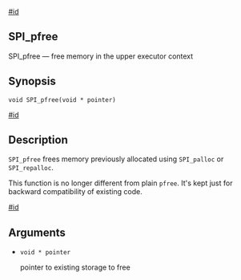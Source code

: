 [#id](#SPI-SPI-PFREE)

## SPI\_pfree

SPI\_pfree — free memory in the upper executor context

## Synopsis

```
void SPI_pfree(void * pointer)
```

[#id](#id-1.8.12.10.8.5)

## Description

`SPI_pfree` frees memory previously allocated using `SPI_palloc` or `SPI_repalloc`.

This function is no longer different from plain `pfree`. It's kept just for backward compatibility of existing code.

[#id](#id-1.8.12.10.8.6)

## Arguments

* `void * pointer`

  pointer to existing storage to free
